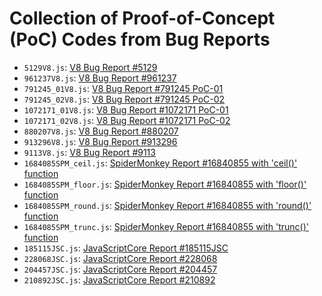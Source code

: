 # Collection of Proof-of-Concept (PoC) Codes from Bug Reports

- ```5129V8.js```: [V8 Bug Report #5129](https://bugs.chromium.org/p/v8/issues/detail?id=5129&sort=-status&q=type%3DBug%20component%3Acompiler%20status%3AFixed&can=1&start=100)
- ```961237V8.js```: [V8 Bug Report #961237](https://bugs.chromium.org/p/chromium/issues/detail?id=961237&q=component%3ABlink%3EJavaScript%3ECompiler%20status%3DFixed&can=1)
- ```791245_01V8.js```: [V8 Bug Report #791245 PoC-01](https://bugs.chromium.org/p/chromium/issues/detail?id=791245&q=component%3ABlink%3EJavaScript%3ECompiler%20status%3DFixed&can=1)
- ```791245_02V8.js```: [V8 Bug Report #791245 PoC-02](https://bugs.chromium.org/p/chromium/issues/detail?id=791245&q=component%3ABlink%3EJavaScript%3ECompiler%20status%3DFixed&can=1)
- ```1072171_01V8.js```: [V8 Bug Report #1072171 PoC-01](https://bugs.chromium.org/p/chromium/issues/detail?id=1072171)
- ```1072171_02V8.js```: [V8 Bug Report #1072171 PoC-02](https://bugs.chromium.org/p/chromium/issues/detail?id=1072171)
- ```880207V8.js```: [V8 Bug Report #880207](https://bugs.chromium.org/p/chromium/issues/detail?id=880207)
- ```913296V8.js```: [V8 Bug Report #913296](https://bugs.chromium.org/p/chromium/issues/detail?id=913296&q=component%3ABlink%3EJavaScript%3ECompiler%20status%3DFixed&can=1)
- ```9113V8.js```: [V8 Bug Report #9113](https://bugs.chromium.org/p/v8/issues/detail?id=9113&q=component%3DCompiler%20type%3DBug%20status%3DFixed&can=1)
- ```1684085SPM_ceil.js```: [SpiderMonkey Report #16840855 with 'ceil()' function](https://bugzilla.mozilla.org/show_bug.cgi?id=1684085)
- ```1684085SPM_floor.js```: [SpiderMonkey Report #16840855 with 'floor()' function](https://bugzilla.mozilla.org/show_bug.cgi?id=1684085)
- ```1684085SPM_round.js```: [SpiderMonkey Report #16840855 with 'round()' function](https://bugzilla.mozilla.org/show_bug.cgi?id=1684085)
- ```1684085SPM_trunc.js```: [SpiderMonkey Report #16840855 with 'trunc()' function](https://bugzilla.mozilla.org/show_bug.cgi?id=1684085)
- ```185115JSC.js```: [JavaScriptCore Report #185115JSC](https://bugs.webkit.org/show_bug.cgi?id=185115)
- ```228068JSC.js```: [JavaScriptCore Report #228068](https://bugs.webkit.org/show_bug.cgi?id=228068)
- ```204457JSC.js```: [JavaScriptCore Report #204457](https://bugs.webkit.org/show_bug.cgi?id=204457)
- ```210892JSC.js```: [JavaScriptCore Report #210892](https://bugs.webkit.org/show_bug.cgi?id=210892)
